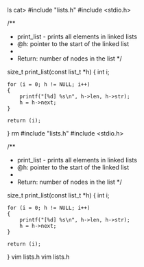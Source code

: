 ls
cat> #include "lists.h"
#include <stdio.h>

/**
 * print_list - prints all elements in linked lists
 * @h: pointer to the start of the linked list
 *
 * Return: number of nodes in the list
 */

size_t print_list(const list_t *h)
{
	int i;

	for (i = 0; h != NULL; i++)
	{
		printf("[%d] %s\n", h->len, h->str);
		h = h->next;
	}

	return (i);
}
rm #include "lists.h"
#include <stdio.h>

/**
 * print_list - prints all elements in linked lists
 * @h: pointer to the start of the linked list
 *
 * Return: number of nodes in the list
 */

size_t print_list(const list_t *h)
{
	int i;

	for (i = 0; h != NULL; i++)
	{
		printf("[%d] %s\n", h->len, h->str);
		h = h->next;
	}

	return (i);
}
vim lists.h
vim lists.h
